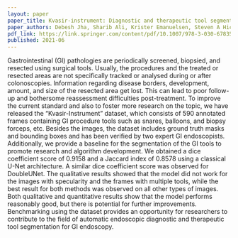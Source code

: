```yaml
---
layout: paper
paper_title: Kvasir-instrument: Diagnostic and therapeutic tool segmentation dataset in gastrointestinal endoscopy
paper_authors: Debesh Jha, Sharib Ali, Krister Emanuelsen, Steven A Hicks, Vajira Thambawita, Enrique Garcia-Ceja, Michael A Riegler, Thomas de Lange, Peter T Schmidt, Håvard D Johansen, Dag Johansen, Pål Halvorsen
pdf_link: https://link.springer.com/content/pdf/10.1007/978-3-030-67835-7.pdf
published: 2021-06
---
```


Gastrointestinal (GI) pathologies are periodically screened, biopsied, and resected using surgical tools. Usually, the procedures and the treated or resected areas are not specifically tracked or analysed during or after colonoscopies. Information regarding disease borders, development, amount, and size of the resected area get lost. This can lead to poor follow-up and bothersome reassessment difficulties post-treatment. To improve the current standard and also to foster more research on the topic, we have released the “Kvasir-Instrument” dataset, which consists of 590 annotated frames containing GI procedure tools such as snares, balloons, and biopsy forceps, etc. Besides the images, the dataset includes ground truth masks and bounding boxes and has been verified by two expert GI endoscopists. Additionally, we provide a baseline for the segmentation of the GI tools to promote research and algorithm development. We obtained a dice coefficient score of 0.9158 and a Jaccard index of 0.8578 using a classical U-Net architecture. A similar dice coefficient score was observed for DoubleUNet. The qualitative results showed that the model did not work for the images with specularity and the frames with multiple tools, while the best result for both methods was observed on all other types of images. Both qualitative and quantitative results show that the model performs reasonably good, but there is potential for further improvements. Benchmarking using the dataset provides an opportunity for researchers to contribute to the field of automatic endoscopic diagnostic and therapeutic tool segmentation for GI endoscopy.
